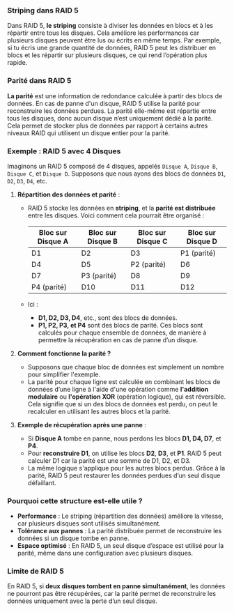 ### Striping dans RAID 5
Dans RAID 5, **le striping** consiste à diviser les données en blocs et à les répartir entre tous les disques. Cela améliore les performances car plusieurs disques peuvent être lus ou écrits en même temps. Par exemple, si tu écris une grande quantité de données, RAID 5 peut les distribuer en blocs et les répartir sur plusieurs disques, ce qui rend l’opération plus rapide.

### Parité dans RAID 5
**La parité** est une information de redondance calculée à partir des blocs de données. En cas de panne d'un disque, RAID 5 utilise la parité pour reconstruire les données perdues. La parité elle-même est répartie entre tous les disques, donc aucun disque n’est uniquement dédié à la parité. Cela permet de stocker plus de données par rapport à certains autres niveaux RAID qui utilisent un disque entier pour la parité.

### Exemple : RAID 5 avec 4 Disques
Imaginons un RAID 5 composé de 4 disques, appelés `Disque A`, `Disque B`, `Disque C`, et `Disque D`. Supposons que nous ayons des blocs de données `D1`, `D2`, `D3`, `D4`, etc.

1. **Répartition des données et parité** :
   - RAID 5 stocke les données en **striping**, et la **parité est distribuée** entre les disques. Voici comment cela pourrait être organisé :

      | Bloc sur Disque A | Bloc sur Disque B | Bloc sur Disque C | Bloc sur Disque D |
      |-------------------|-------------------|-------------------|-------------------|
      | D1               | D2               | D3               | P1 (parité)       |
      | D4               | D5               | P2 (parité)      | D6               |
      | D7               | P3 (parité)      | D8               | D9               |
      | P4 (parité)      | D10              | D11              | D12              |

   - Ici :
     - **D1, D2, D3, D4**, etc., sont des blocs de données.
     - **P1, P2, P3, et P4** sont des blocs de parité. Ces blocs sont calculés pour chaque ensemble de données, de manière à permettre la récupération en cas de panne d’un disque.

2. **Comment fonctionne la parité ?**
   - Supposons que chaque bloc de données est simplement un nombre pour simplifier l'exemple.
   - La parité pour chaque ligne est calculée en combinant les blocs de données d’une ligne à l'aide d'une opération comme **l'addition modulaire** ou **l'opération XOR** (opération logique), qui est réversible. Cela signifie que si un des blocs de données est perdu, on peut le recalculer en utilisant les autres blocs et la parité.

3. **Exemple de récupération après une panne** :
   - Si **Disque A** tombe en panne, nous perdons les blocs **D1, D4, D7**, et **P4**.
   - Pour **reconstruire D1**, on utilise les blocs **D2**, **D3**, et **P1**. RAID 5 peut calculer D1 car la parité est une somme de D1, D2, et D3.
   - La même logique s'applique pour les autres blocs perdus. Grâce à la parité, RAID 5 peut restaurer les données perdues d’un seul disque défaillant.

### Pourquoi cette structure est-elle utile ?
- **Performance** : Le striping (répartition des données) améliore la vitesse, car plusieurs disques sont utilisés simultanément.
- **Tolérance aux pannes** : La parité distribuée permet de reconstruire les données si un disque tombe en panne.
- **Espace optimisé** : En RAID 5, un seul disque d’espace est utilisé pour la parité, même dans une configuration avec plusieurs disques.

### Limite de RAID 5
En RAID 5, si **deux disques tombent en panne simultanément**, les données ne pourront pas être récupérées, car la parité permet de reconstruire les données uniquement avec la perte d’un seul disque.
